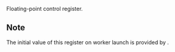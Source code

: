 Floating-point control register.

## Note

The initial value of this register on worker launch is provided by .
